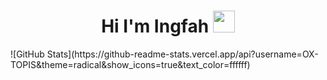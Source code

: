 <h1 align="center">Hi I'm Ingfah <img src="https://media.giphy.com/media/hvRJCLFzcasrR4ia7z/giphy.gif" width="35"></h1>
![GitHub Stats](https://github-readme-stats.vercel.app/api?username=OX-TOPIS&theme=radical&show_icons=true&text_color=ffffff)
